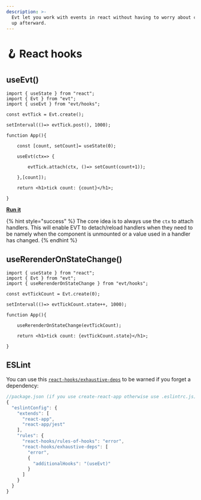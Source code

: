 ```yaml
---
description: >-
  Evt let you work with events in react without having to worry about cleaning
  up afterward.
---
```


# 🪝 React hooks

## useEvt()

```tsx
import { useState } from "react";
import { Evt } from "evt";
import { useEvt } from "evt/hooks";

const evtTick = Evt.create();

setInterval(()=> evtTick.post(), 1000);

function App(){

    const [count, setCount]= useState(0);

    useEvt(ctx=> {
    
        evtTick.attach(ctx, ()=> setCount(count+1));
    
    },[count]);
    
    return <h1>tick count: {count}</h1>;

}
```

****[**Run it**](https://stackblitz.com/edit/evt-hooks-101?file=index.tsx)****

{% hint style="success" %}
The core idea is to always use the `ctx` to attach handlers. This will enable EVT to detach/reload handlers when they need to be namely when the component is unmounted or a value used in a handler has changed.
{% endhint %}

## useRerenderOnStateChange()

```tsx
import { useState } from "react";
import { Evt } from "evt";
import { useRerenderOnStateChange } from "evt/hooks";

const evtTickCount = Evt.create(0);

setInterval(()=> evtTickCount.state++, 1000);

function App(){

    useRerenderOnStateChange(evtTickCount);
    
    return <h1>tick count: {evtTickCount.state}</h1>;

}
```

## ESLint

You can use this [`react-hooks/exhaustive-deps`](https://github.com/facebook/react/blob/master/packages/eslint-plugin-react-hooks/README.md#advanced-configuration) to be warned if you forget a dependency:

```javascript
//package.json (if you use create-react-app otherwise use .eslintrc.js) 
{
  "eslintConfig": {
    "extends": [
      "react-app",
      "react-app/jest"
    ],
    "rules": {
      "react-hooks/rules-of-hooks": "error",
      "react-hooks/exhaustive-deps": [
        "error",
        {
          "additionalHooks": "(useEvt)"
        }
      ]
    }
  }
}
```

